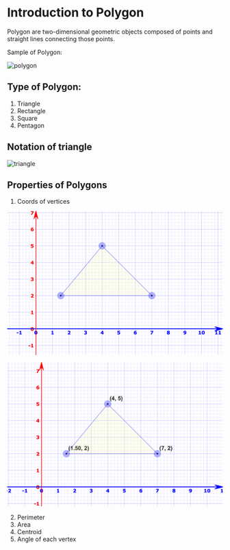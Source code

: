 # Introduction to Polygon
Polygon are two-dimensional geometric objects composed of points and straight lines connecting those points.

Sample of Polygon:

![polygon](https://cdn-skill.splashmath.com/panel-uploads/GlossaryTerm/277097a6a870457e90553ed24cf46042/1548051233_Two-dimensional-2-D-shapes-circle-triangle-square-polygons.png
)

## Type of Polygon:
1. Triangle
2. Rectangle
3. Square
4. Pentagon

## Notation of triangle

![triangle](https://i.stack.imgur.com/1GkR3.png
)

## Properties of Polygons

1. Coords of vertices

![vertices](images/vertices.png
)

![coords](images/coords.png
)

2. Perimeter
3. Area
4. Centroid
5. Angle of each vertex

